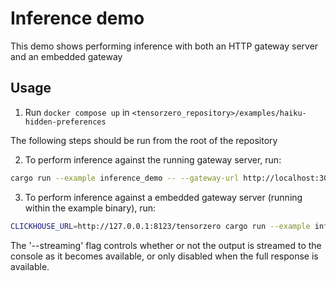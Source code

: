 # Inference demo

This demo shows performing inference with both an HTTP gateway server and an embedded gateway

## Usage

1. Run `docker compose up` in `<tensorzero_repository>/examples/haiku-hidden-preferences`

The following steps should be run from the root of the repository

2. To perform inference against the running gateway server, run:

```bash
cargo run --example inference_demo -- --gateway-url http://localhost:3000 --function-name 'judge_haiku' --streaming '{"topic": "Rivers", "haiku": "Endless roaring flow. Mountains weep streams for oceans. Carve earth like giants"}'
```

3. To perform inference against a embedded gateway server (running within the example binary), run:

```bash
CLICKHOUSE_URL=http://127.0.0.1:8123/tensorzero cargo run --example inference_demo -- --config-path examples/haiku-hidden-preferences/config/tensorzero.toml --function-name judge_haiku --streaming '{"topic": "Rivers", "haiku": "Endless roaring flow. Mountains weep streams for oceans. Carve earth like giants"}'
```

The '--streaming' flag controls whether or not the output is streamed to the console as it becomes available, or only disabled when the full response is available.
